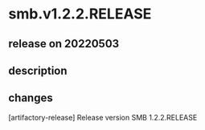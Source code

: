 # smb.v1.2.2.RELEASE

## release on 20220503
## description
## changes
[artifactory-release] Release version SMB 1.2.2.RELEASE

